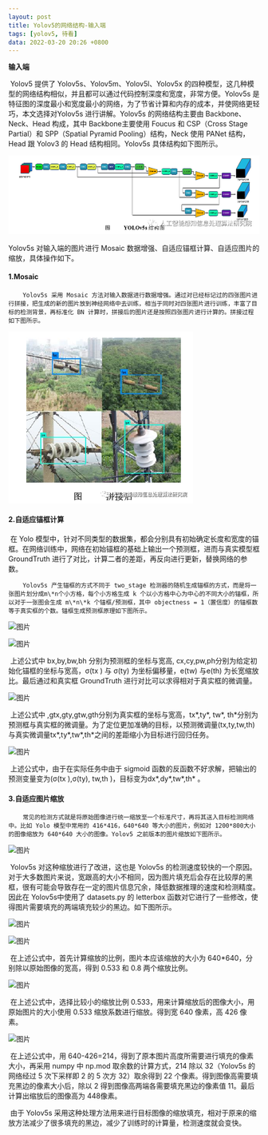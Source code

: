 ```yaml
---
layout: post
title: Yolov5的网络结构-输入端
tags: [yolov5, 待看]
data: 2022-03-20 20:26 +0800
---
```


**输入端**



​		Yolov5 提供了 Yolov5s、Yolov5m、Yolov5l、Yolov5x 的四种模型，这几种模型的网络结构相似，并且都可以通过代码控制深度和宽度，非常方便。Yolov5s 是特征图的深度最小和宽度最小的网络，为了节省计算和内存的成本，并使网络更轻巧，本文选择对Yolov5s 进行讲解。Yolov5s 的网络结构主要由 Backbone、Neck、Head 构成，其中 Backbone主要使用 Foucus 和 CSP（Cross Stage Partial）和 SPP（Spatial Pyramid Pooling）结构，Neck 使用 PANet 结构，Head 跟 Yolov3 的 Head 结构相同。Yolov5s 具体结构如下图所示。 



![1](https://github.com/bruceborgia/bruceborgia.github.io/blob/master/images/1.png)

Yolov5s 对输入端的图片进行 Mosaic 数据增强、自适应锚框计算、自适应图片的缩放，具体操作如下。 

#### 1.Mosaic

 		Yolov5s 采用 Mosaic 方法对输入数据进行数据增强。通过对已经标记过的四张图片进行拼接，把生成的新的图片放到神经网络中去训练，相当于同时对四张图片进行训练，丰富了目标的检测背景，再标准化 BN 计算时，拼接后的图片还是按照四张图片进行计算的。拼接过程如下图所示。

![2](../images/2.png)

#### 2.自适应锚框计算

​		在 Yolo 模型中，针对不同类型的数据集，都会分别具有初始确定长度和宽度的锚框。在网络训练中，网络在初始锚框的基础上输出一个预测框，进而与真实模型框GroundTruth 进行了对比，计算二者的差距，再反向进行更新，替换网络的参数。 



   		Yolov5s 产生锚框的方式不同于 two_stage 检测器的随机生成锚框的方式，而是将一张图片划分成m\*n个小方格，每个小方格生成 k 个以小方格中心为中心的不同大小的锚框，所以对于一张图会生成 m\*n\*k 个锚框/预测框，其中 objectness = 1（置信度）的锚框数等于真实框的个数。锚框生成预测框原理如下图所示。

![图片](https://mmbiz.qpic.cn/mmbiz_png/KToRmsQB0NH3s7k65tOjt2oBynRTtDprOOzibLbJXs5dpJmHgicxhVADzOvSYbSm1WiccvB3icB0KfK4WYWd4crIicQ/640?wx_fmt=png&wxfrom=5&wx_lazy=1&wx_co=1)

![图片](https://mmbiz.qpic.cn/mmbiz_png/KToRmsQB0NH3s7k65tOjt2oBynRTtDpraWwxavVwVQqDfp9z8HdW8dvGqQia8EheJ3x9ImBAcq9YYTa7zb5Ldzg/640?wx_fmt=png&wxfrom=5&wx_lazy=1&wx_co=1)

​		上述公式中 bx,by,bw,bh 分别为预测框的坐标与宽高, cx,cy,pw,ph分别为给定初始化锚框的坐标与宽高，σ(tx ) 与 σ(ty) 为坐标偏移量，e(tw) 与e(th) 为长宽缩放比。最后通过和真实框 GroundTruth 进行对比可以求得相对于真实框的微调量。

![图片](https://mmbiz.qpic.cn/mmbiz_png/KToRmsQB0NH3s7k65tOjt2oBynRTtDprDZWkianuO0URHQCIqSplyST98LpdsmpNBugTwHQicRzK3YJjBf8GMJ2A/640?wx_fmt=png&wxfrom=5&wx_lazy=1&wx_co=1)

​		上述公式中 ,gtx,gty,gtw,gth分别为真实框的坐标与宽高，tx\*,ty\*, tw\*, th\*分别为预测框与真实框的微调量。为了定位更加准确的目标，以预测微调量(tx,ty,tw,th) 与真实微调量tx\*,ty\*,tw\*,th\*之间的差距缩小为目标进行回归任务。

![图片](https://mmbiz.qpic.cn/mmbiz_png/KToRmsQB0NH3s7k65tOjt2oBynRTtDprWKwofwO5RWkUAQPgGb4dJtve02OibkPJvmCvC9KztwHcc8H4qiabF4yw/640?wx_fmt=png&wxfrom=5&wx_lazy=1&wx_co=1)

​		上述公式中，由于在实际任务中由于 sigmoid 函数的反函数不好求解，把输出的预测变量变为(σ(tx ),σ(ty), tw,th )，目标变为dx\*,dy\*,tw\*,th\* 。

#### 3.自适应图片缩放

 		常见的检测方式就是将原始图像进行统一缩放至一个标准尺寸，再将其送入目标检测网络中。比如 Yolo 模型中常用的 416*416，640*640 等大小的图片，例如对 1200*800大小的图像缩放为 640*640 大小的图像。Yolov5 之前版本的图片缩放如下图所示。 

![图片](https://mmbiz.qpic.cn/mmbiz_png/KToRmsQB0NH3s7k65tOjt2oBynRTtDprOYKVJ8WxoSt7kWrpxBRDTFHOE7oPFWMia3XhqAf6um8QmkQ93IibCRjg/640?wx_fmt=png&wxfrom=5&wx_lazy=1&wx_co=1)

​		 Yolov5s 对这种缩放进行了改进，这也是 Yolov5s 的检测速度较快的一个原因。对于大多数图片来说，宽跟高的大小不相同，因为图片填充后会存在比较厚的黑框，很有可能会导致存在一定的图片信息冗余，降低数据推理的速度和检测精度。因此在 Yolov5s中使用了 datasets.py 的 letterbox 函数对它进行了一些修改，使得图片需要填充的两端填充较少的黑边。如下图所示。 

![图片](https://mmbiz.qpic.cn/mmbiz_png/KToRmsQB0NH3s7k65tOjt2oBynRTtDprfC2l4N3e1FDgDs6vohHJibE1zcCLg7kFZwyfNeuA47pe1tQuvKHCiafg/640?wx_fmt=png&wxfrom=5&wx_lazy=1&wx_co=1)

![图片](https://mmbiz.qpic.cn/mmbiz_png/KToRmsQB0NH3s7k65tOjt2oBynRTtDpruhQpiaWH3b0u9kW6DqeuFgicR5pXhHSz6eDHvAoSdN2QewHWsFBFqMkg/640?wx_fmt=png&wxfrom=5&wx_lazy=1&wx_co=1)

​		在上述公式中，首先计算缩放的比例，图片本应该缩放的大小为 640*640，分别除以原始图像的宽高，得到 0.533 和 0.8 两个缩放比例。 

![图片](https://mmbiz.qpic.cn/mmbiz_png/KToRmsQB0NH3s7k65tOjt2oBynRTtDprpMwN1iceFTY9N5mjiaAvovJccQAX2LroWYicRveoyC7Tia45NZJibuX9Pnw/640?wx_fmt=png&wxfrom=5&wx_lazy=1&wx_co=1)

​		在上述公式中，选择比较小的缩放比例 0.533，用来计算缩放后的图像大小，用原始图片的大小使用 0.533 缩放系数进行缩放。得到宽 640 像素，高 426 像素。

![图片](https://mmbiz.qpic.cn/mmbiz_png/KToRmsQB0NH3s7k65tOjt2oBynRTtDprEKiaKl3JfBphJHKHQIVtpYzMFiaebOHNzelTdH2dXtH5ef5TiadkAPWNA/640?wx_fmt=png&wxfrom=5&wx_lazy=1&wx_co=1)

​		在上述公式中，用 640-426=214，得到了原本图片高度所需要进行填充的像素大小，再采用 numpy 中 np.mod 取余数的计算方式，214 除以 32（Yolov5s 的网络经过 5 次下采样即 2 的 5 次方 32）取余得到 22 个像素。得到图像高需要填充黑边的像素大小后，除以 2 得到图像高两端各需要填充黑边的像素值 11。最后计算出缩放后的图像高为 448像素。 



​		由于 Yolov5s 采用这种处理方法用来进行目标图像的缩放填充，相对于原来的缩放方法减少了很多填充的黑边，减少了训练时的计算量，检测速度就会变快。